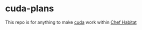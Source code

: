 # cuda-plans
This repo is for anything to make [cuda](https://developer.nvidia.com/cuda-zone) work within [Chef Habitat](https://habitat.sh)
